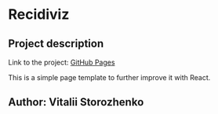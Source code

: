 # Recidiviz

## Project description
Link to the project: [GitHub Pages](vitaliisto.github.io/onix-academy-test/)

This is a simple page template to further improve it with React.

## Author: Vitalii Storozhenko
